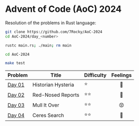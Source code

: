 # Advent of Code (AoC) 2024

Resolution of the problems in Rust language:

```bash
git clone https://github.com/7Rocky/AoC-2024
cd AoC-2024/day_<number>

rustc main.rs; ./main; rm main
```

```bash
cd AoC-2024

make test
```

| Problem          | Title                           | Difficulty                     | Feelings         |
| ---------------- | ------------------------------- | ------------------------------ |:----------------:|
| [Day 01](day_01) | Historian Hysteria              | :star:                         | :shrug:          |
| [Day 02](day_02) | Red-Nosed Reports               | :star::star:                   | :thinking:       |
| [Day 03](day_03) | Mull It Over                    | :star::star:                   | :rage:           |
| [Day 04](day_04) | Ceres Search                    | :star::star:                   | :shrug:          |

